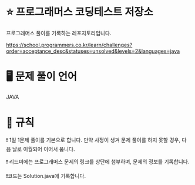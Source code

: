 # ⭐ 프로그래머스 코딩테스트 저장소
프로그래머스 풀이를 기록하는 레포지토리입니다.

https://school.programmers.co.kr/learn/challenges?order=acceptance_desc&statuses=unsolved&levels=2&languages=java

# 🖥️ 문제 풀이 언어
JAVA

# 📜 규칙

❗ 1일 1문제 풀이를 기본으로 합니다. 만약 사정이 생겨 문제 풀이를 하지 못할 경우, 다음 날로 이월되어 이어서 풉니다.

❗ 리드미에는 프로그래머스 문제의 링크를 상단에 첨부하며, 문제의 정보를 기록합니다.

❗코드는 Solution.java에 기록합니다.
